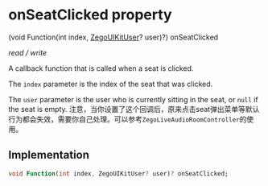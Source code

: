 


# onSeatClicked property







(void Function(int index, [ZegoUIKitUser](../../zego_uikit_prebuilt_live_audio_room/ZegoUIKitUser-class.md)? user)?) onSeatClicked
  
_<span class="feature">read / write</span>_



<p>A callback function that is called when a seat is clicked.</p>
<p>The <code>index</code> parameter is the index of the seat that was clicked.</p>
<p>The <code>user</code> parameter is the user who is currently sitting in the seat,
or <code>null</code> if the seat is empty.
注意，当你设置了这个回调后，原来点击seat弹出菜单等默认行为都会失效，需要你自己处理。可以参考<code>ZegoLiveAudioRoomController</code>的使用。</p>



## Implementation

```dart
void Function(int index, ZegoUIKitUser? user)? onSeatClicked;
```







